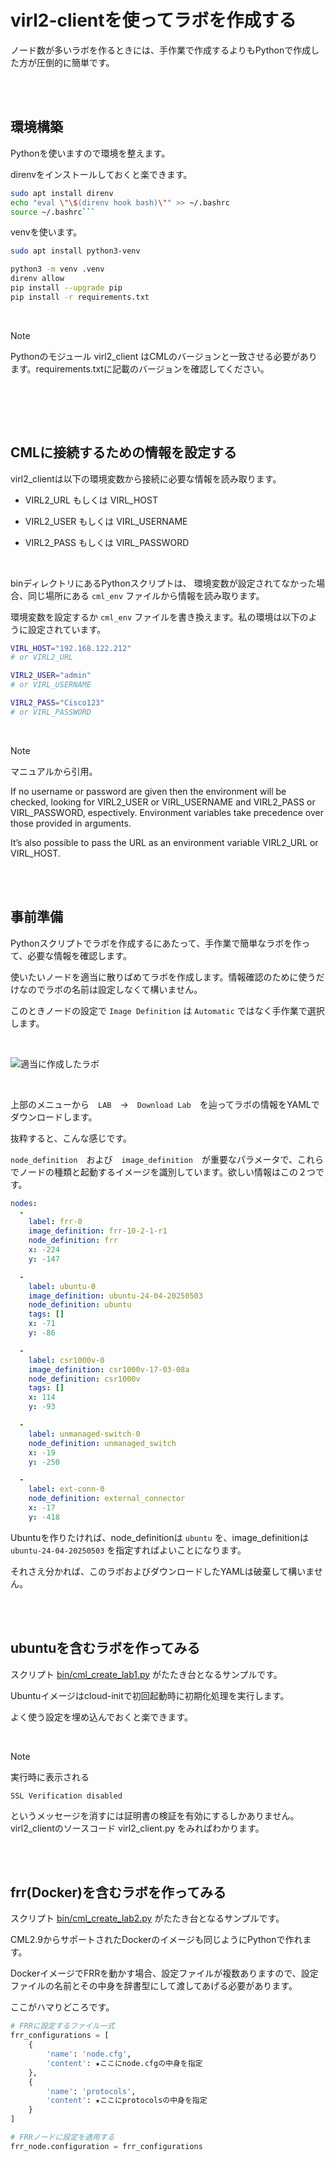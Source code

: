 # virl2-clientを使ってラボを作成する

ノード数が多いラボを作るときには、手作業で作成するよりもPythonで作成した方が圧倒的に簡単です。

<br><br>

## 環境構築

Pythonを使いますので環境を整えます。

direnvをインストールしておくと楽できます。

```bash
sudo apt install direnv
echo "eval \"\$(direnv hook bash)\"" >> ~/.bashrc
source ~/.bashrc```
```

venvを使います。

```bash
sudo apt install python3-venv

python3 -m venv .venv
direnv allow
pip install --upgrade pip
pip install -r requirements.txt
```

<br>

> [!NOTE]
>
> Pythonのモジュール virl2_client はCMLのバージョンと一致させる必要があります。requirements.txtに記載のバージョンを確認してください。

<br>

<br><br>

## CMLに接続するための情報を設定する

virl2_clientは以下の環境変数から接続に必要な情報を読み取ります。

- VIRL2_URL もしくは VIRL_HOST

- VIRL2_USER もしくは VIRL_USERNAME

- VIRL2_PASS もしくは VIRL_PASSWORD

<br>

binディレクトリにあるPythonスクリプトは、
環境変数が設定されてなかった場合、同じ場所にある `cml_env` ファイルから情報を読み取ります。

環境変数を設定するか `cml_env` ファイルを書き換えます。私の環境は以下のように設定されています。

```bash
VIRL_HOST="192.168.122.212"
# or VIRL2_URL

VIRL2_USER="admin"
# or VIRL_USERNAME

VIRL2_PASS="Cisco123"
# or VIRL_PASSWORD
```

<br>

> [!NOTE]
>
> マニュアルから引用。
>
> If no username or password are given then the environment will be checked,
> looking for VIRL2_USER or VIRL_USERNAME and VIRL2_PASS or VIRL_PASSWORD, espectively.
> Environment variables take precedence over those provided in arguments.
>
> It’s also possible to pass the URL as an environment variable VIRL2_URL or VIRL_HOST.

<br><br>

## 事前準備

Pythonスクリプトでラボを作成するにあたって、手作業で簡単なラボを作って、必要な情報を確認します。

使いたいノードを適当に散りばめてラボを作成します。情報確認のために使うだけなのでラボの名前は設定しなくて構いません。

このときノードの設定で `Image Definition` は `Automatic` ではなく手作業で選択します。

<br>

![適当に作成したラボ](./assets/create_lab_1.png)

<br>

上部のメニューから　`LAB`　→　`Download Lab`　を辿ってラボの情報をYAMLでダウンロードします。

抜粋すると、こんな感じです。

`node_definition`　および　`image_definition`　が重要なパラメータで、これらでノードの種類と起動するイメージを識別しています。欲しい情報はこの２つです。

```YAML
nodes:
  -
    label: frr-0
    image_definition: frr-10-2-1-r1
    node_definition: frr
    x: -224
    y: -147

  -
    label: ubuntu-0
    image_definition: ubuntu-24-04-20250503
    node_definition: ubuntu
    tags: []
    x: -71
    y: -86

  -
    label: csr1000v-0
    image_definition: csr1000v-17-03-08a
    node_definition: csr1000v
    tags: []
    x: 114
    y: -93

  -
    label: unmanaged-switch-0
    node_definition: unmanaged_switch
    x: -19
    y: -250

  -
    label: ext-conn-0
    node_definition: external_connector
    x: -17
    y: -418
```

Ubuntuを作りたければ、node_definitionは `ubuntu` を、image_definitionは `ubuntu-24-04-20250503` を指定すればよいことになります。

それさえ分かれば、このラボおよびダウンロードしたYAMLは破棄して構いません。

<br><br>

## ubuntuを含むラボを作ってみる

スクリプト [bin/cml_create_lab1.py](/bin/cml_create_lab1.py) がたたき台となるサンプルです。

Ubuntuイメージはcloud-initで初回起動時に初期化処理を実行します。

よく使う設定を埋め込んでおくと楽できます。

<br>

> [!NOTE]
>
> 実行時に表示される
>
> `SSL Verification disabled`
>
> というメッセージを消すには証明書の検証を有効にするしかありません。
> virl2_clientのソースコード virl2_client.py をみればわかります。

<br><br>

## frr(Docker)を含むラボを作ってみる

スクリプト [bin/cml_create_lab2.py](/bin/cml_create_lab2.py) がたたき台となるサンプルです。

CML2.9からサポートされたDockerのイメージも同じようにPythonで作れます。

DockerイメージでFRRを動かす場合、設定ファイルが複数ありますので、設定ファイルの名前とその中身を辞書型にして渡してあげる必要があります。

ここがハマりどころです。

```python
# FRRに設定するファイル一式
frr_configurations = [
    {
        'name': 'node.cfg',
        'content': ★ここにnode.cfgの中身を指定
    },
    {
        'name': 'protocols',
        'content': ★ここにprotocolsの中身を指定
    }
]

# FRRノードに設定を適用する
frr_node.configuration = frr_configurations
```

